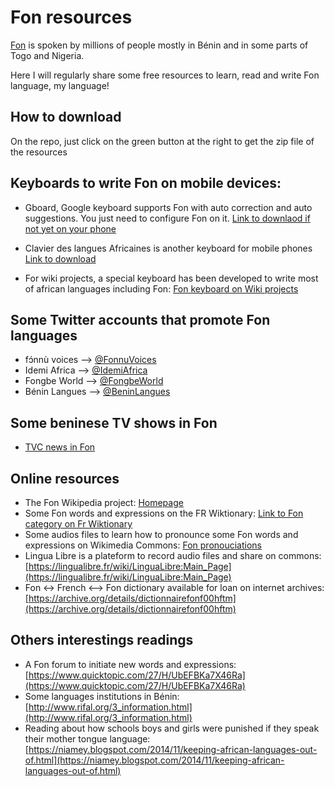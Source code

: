 # Fon resources
[Fon](https://en.wikipedia.org/wiki/Fon_language) is spoken by millions of people mostly in Bénin and in some parts of Togo and Nigeria.

Here I will regularly share some free resources to learn, read and write Fon language, my language!

## How to download
On the repo, just click on the green button at the right to get the zip file of the resources


## Keyboards to write Fon on mobile devices:
* Gboard, Google keyboard supports Fon with auto correction and auto suggestions. You just need to configure Fon on it.
[Link to downlaod if not yet on your phone](https://bit.ly/2LGj1ah)

* Clavier des langues Africaines is another keyboard for mobile phones
[Link to download](https://bit.ly/329e0wI)

* For wiki projects, a special keyboard has been developed to write most of african languages including Fon:
[Fon keyboard on Wiki projects](https://www.mediawiki.org/wiki/Help:Extension:UniversalLanguageSelector/Input_methods/fon-tilde)

## Some Twitter accounts that promote Fon languages
* fɔ́nnù voices --> [@FonnuVoices](https://twitter.com/FonnuVoices)
* Idemi Africa --> [@IdemiAfrica](https://twitter.com/IdemiAfrica)
* Fongbe World --> [@FongbeWorld](https://twitter.com/FongbeWorld)
* Bénin Langues --> [@BeninLangues](https://twitter.com/BeninLangues)

## Some beninese TV shows in Fon
* [TVC news in Fon](https://www.youtube.com/results?search_query=tvc+benin+Fon)

## Online resources
* The Fon Wikipedia project: [Homepage](https://bit.ly/2LaQqdD)
* Some Fon words and expressions on the FR Wiktionary: [Link to Fon category on Fr Wiktionary](https://bit.ly/2L9SOBo)
* Some audios files to learn how to pronounce some Fon words and expressions on Wikimedia Commons: [Fon pronouciations](https://bit.ly/2LAx9BO)
* Lingua Libre is a plateform to record audio files and share on commons: [https://lingualibre.fr/wiki/LinguaLibre:Main_Page](https://lingualibre.fr/wiki/LinguaLibre:Main_Page)
* Fon <-> French <--> Fon dictionary available for loan on internet archives: [https://archive.org/details/dictionnairefonf00hftm](https://archive.org/details/dictionnairefonf00hftm)

## Others interestings readings
* A Fon forum to initiate new words and expressions: [https://www.quicktopic.com/27/H/UbEFBKa7X46Ra](https://www.quicktopic.com/27/H/UbEFBKa7X46Ra)
* Some languages institutions in Bénin: [http://www.rifal.org/3_information.html](http://www.rifal.org/3_information.html)
* Reading about how schools boys and girls were punished if they speak their mother tongue language: [https://niamey.blogspot.com/2014/11/keeping-african-languages-out-of.html](https://niamey.blogspot.com/2014/11/keeping-african-languages-out-of.html)